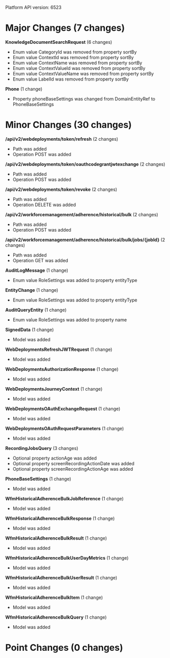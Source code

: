 Platform API version: 6523


# Major Changes (7 changes)

**KnowledgeDocumentSearchRequest** (6 changes)

* Enum value CategoryId was removed from property sortBy
* Enum value ContextId was removed from property sortBy
* Enum value ContextName was removed from property sortBy
* Enum value ContextValueId was removed from property sortBy
* Enum value ContextValueName was removed from property sortBy
* Enum value LabelId was removed from property sortBy

**Phone** (1 change)

* Property phoneBaseSettings was changed from DomainEntityRef to PhoneBaseSettings


# Minor Changes (30 changes)

**/api/v2/webdeployments/token/refresh** (2 changes)

* Path was added
* Operation POST was added

**/api/v2/webdeployments/token/oauthcodegrantjwtexchange** (2 changes)

* Path was added
* Operation POST was added

**/api/v2/webdeployments/token/revoke** (2 changes)

* Path was added
* Operation DELETE was added

**/api/v2/workforcemanagement/adherence/historical/bulk** (2 changes)

* Path was added
* Operation POST was added

**/api/v2/workforcemanagement/adherence/historical/bulk/jobs/{jobId}** (2 changes)

* Path was added
* Operation GET was added

**AuditLogMessage** (1 change)

* Enum value RoleSettings was added to property entityType

**EntityChange** (1 change)

* Enum value RoleSettings was added to property entityType

**AuditQueryEntity** (1 change)

* Enum value RoleSettings was added to property name

**SignedData** (1 change)

* Model was added

**WebDeploymentsRefreshJWTRequest** (1 change)

* Model was added

**WebDeploymentsAuthorizationResponse** (1 change)

* Model was added

**WebDeploymentsJourneyContext** (1 change)

* Model was added

**WebDeploymentsOAuthExchangeRequest** (1 change)

* Model was added

**WebDeploymentsOAuthRequestParameters** (1 change)

* Model was added

**RecordingJobsQuery** (3 changes)

* Optional property actionAge was added
* Optional property screenRecordingActionDate was added
* Optional property screenRecordingActionAge was added

**PhoneBaseSettings** (1 change)

* Model was added

**WfmHistoricalAdherenceBulkJobReference** (1 change)

* Model was added

**WfmHistoricalAdherenceBulkResponse** (1 change)

* Model was added

**WfmHistoricalAdherenceBulkResult** (1 change)

* Model was added

**WfmHistoricalAdherenceBulkUserDayMetrics** (1 change)

* Model was added

**WfmHistoricalAdherenceBulkUserResult** (1 change)

* Model was added

**WfmHistoricalAdherenceBulkItem** (1 change)

* Model was added

**WfmHistoricalAdherenceBulkQuery** (1 change)

* Model was added


# Point Changes (0 changes)
